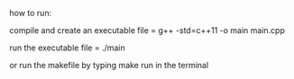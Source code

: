 how to run:

compile and create an executable file = g++ -std=c++11 -o main main.cpp

run the executable file = ./main

or run the makefile by typing make run in the terminal
